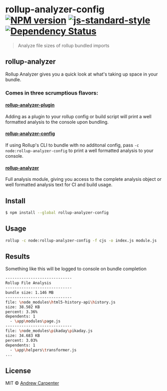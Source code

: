 # rollup-analyzer-config [![NPM version](https://badge.fury.io/js/rollup-analyzer-config.svg)](https://npmjs.org/package/rollup-analyzer-config)   [![js-standard-style](https://img.shields.io/badge/code%20style-standard-brightgreen.svg?style=flat)](https://github.com/feross/standard)   [![Dependency Status](https://dependencyci.com/github/doesdev/rollup-analyzer-config/badge)](https://dependencyci.com/github/doesdev/rollup-analyzer-config)

> Analyze file sizes of rollup bundled imports

## rollup-analyzer

Rollup Analyzer gives you a quick look at what's taking up space in your bundle.

### Comes in three scrumptious flavors:

#### [rollup-analyzer-plugin](https://github.com/doesdev/rollup-analyzer-plugin)
Adding as a plugin to your rollup config or build script will print a well
formatted analysis to the console upon bundling.

#### [rollup-analyzer-config](https://github.com/doesdev/rollup-analyzer-config)
If using Rollup's CLI to bundle with no additonal config, pass
`-c node:rollup-analyzer-config` to print a well formatted analysis to your console.

#### [rollup-analyzer](https://github.com/doesdev/rollup-analyzer)
Full analysis module, giving you access to the complete analysis object or well
formatted analysis text for CI and build usage.

## Install

```sh
$ npm install --global rollup-analyzer-config
```

## Usage

```sh
rollup -c node:rollup-analyzer-config -f cjs -o index.js module.js
```

## Results
Something like this will be logged to console on bundle completion
```sh
-----------------------------
Rollup File Analysis
-----------------------------
bundle size: 1.146 MB
-----------------------------
file: \node_modules\html5-history-api\history.js
size: 38.502 KB
percent: 3.36%
dependents: 1
  - \app\modules\page.js
-----------------------------
file: \node_modules\pikaday\pikaday.js
size: 34.683 KB
percent: 3.03%
dependents: 1
  - \app\helpers\transformer.js
...
```

## License

MIT © [Andrew Carpenter](https://github.com/doesdev)
